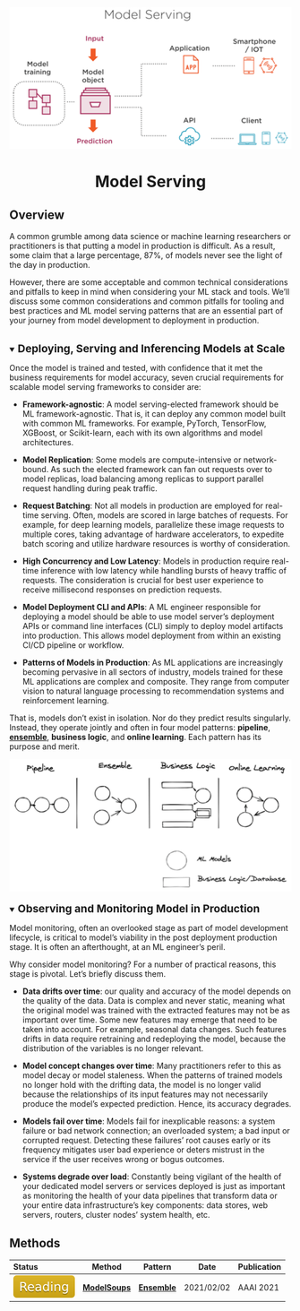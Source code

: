 <div align="center">
<img width="800" src="data/model_deployment.png">

Model Serving
=============================
</div>


## Overview
A common grumble among data science or machine learning researchers or 
practitioners is that putting a model in production is difficult. As a result, 
some claim that a large percentage, 87%, of models never see the light of the 
day in production.

However, there are some acceptable and common technical considerations and 
pitfalls to keep in mind when considering your ML stack and tools. We’ll discuss 
some common considerations and common pitfalls for tooling and best practices 
and ML model serving patterns that are an essential part of your journey from 
model development to deployment in production.

<br>
<details open>
<summary><b style="font-size:19px">Deploying, Serving and Inferencing Models at Scale</b></summary>

Once the model is trained and tested, with confidence that it met the 
business requirements for model accuracy, seven crucial requirements for 
scalable model serving frameworks to consider are:


- **Framework-agnostic**: A model serving-elected framework should be ML 
framework-agnostic. That is, it can deploy any common model built with common 
ML frameworks. For example, PyTorch, TensorFlow, XGBoost, or Scikit-learn, each 
with its own algorithms and model architectures.


- **Model Replication**: Some models are compute-intensive or network-bound. 
As such the elected framework can fan out requests over to model replicas, 
load balancing among replicas to support parallel request handling during peak 
traffic.


- **Request Batching**: Not all models in production are employed for 
real-time serving. Often, models are scored in large batches of requests. 
For example, for deep learning models, parallelize these image requests to 
multiple cores, taking advantage of hardware accelerators, to expedite batch 
scoring and utilize hardware resources is worthy of consideration.


- **High Concurrency and Low Latency**: Models in production require real-time 
inference with low latency while handling bursts of heavy traffic of requests. 
The consideration is crucial for best user experience to receive millisecond 
responses on prediction requests.


- **Model Deployment CLI and APIs**: A ML engineer responsible for deploying 
a model should be able to use model server’s deployment APIs or command line 
interfaces (CLI) simply to deploy model artifacts into production. This allows 
model deployment from within an existing CI/CD pipeline or workflow.


- **Patterns of Models in Production**: As ML applications are increasingly 
becoming pervasive in all sectors of industry, models trained for these ML 
applications are complex and composite. They range from computer vision to 
natural language processing to recommendation systems and reinforcement 
learning.

That is, models don’t exist in isolation. Nor do they predict results 
singularly. Instead, they operate jointly and often in four model patterns: 
**pipeline**, [**ensemble**](ensemble.md), **business logic**, and 
**online learning**. Each pattern has its purpose and merit.

<div align="center">
	<img src="data/ml_model_patterns_in_production.png" width="600">
</div>
</details>

<br>
<details open>
<summary><b style="font-size:19px">Observing and Monitoring Model in Production</b></summary>

Model monitoring, often an overlooked stage as part of model development 
lifecycle, is critical to model’s viability in the post deployment production 
stage. It is often an afterthought, at an ML engineer’s peril.

Why consider model monitoring? For a number of practical reasons, this stage is 
pivotal. Let’s briefly discuss them.

- **Data drifts over time**: our quality and accuracy of the model depends on 
the quality of the data. Data is complex and never static, meaning what the 
original model was trained with the extracted features may not be as important 
over time. Some new features may emerge that need to be taken into account. 
For example, seasonal data changes. Such features drifts in data require 
retraining and redeploying the model, because the distribution of the 
variables is no longer relevant.


- **Model concept changes over time**: Many practitioners refer to this as 
model decay or model staleness. When the patterns of trained models no longer 
hold with the drifting data, the model is no longer valid because the 
relationships of its input features may not necessarily produce the model’s 
expected prediction. Hence, its accuracy degrades.


- **Models fail over time**: Models fail for inexplicable reasons: a system 
failure or bad network connection; an overloaded system; a bad input or 
corrupted request. Detecting these failures’ root causes early or its frequency 
mitigates user bad experience or deters mistrust in the service if the user 
receives wrong or bogus outcomes.


- **Systems degrade over load**: Constantly being vigilant of the health of 
your dedicated model servers or services deployed is just as important as 
monitoring the health of your data pipelines that transform data or your entire 
data infrastructure’s key components: data stores, web servers, routers, 
cluster nodes’ system health, etc.

</details>


## Methods

| Status                                   | Method                          | Pattern                     | Date       | Publication    |
|:-----------------------------------------|---------------------------------|-----------------------------|------------|----------------|
| <img src="../../data/badge/reading.svg"> | [**ModelSoups**](modelsoups.md) | [**Ensemble**](ensemble.md) | 2021/02/02 | AAAI&nbsp;2021 |
